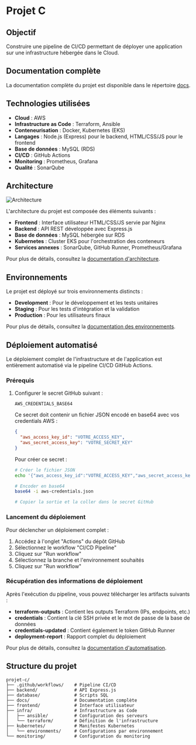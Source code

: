 # Projet C

## Objectif

Construire une pipeline de CI/CD permettant de déployer une application sur une infrastructure hébergée dans le Cloud.

## Documentation complète

La documentation complète du projet est disponible dans le répertoire [docs](./docs/README.md).

## Technologies utilisées

- **Cloud** : AWS
- **Infrastructure as Code** : Terraform, Ansible
- **Conteneurisation** : Docker, Kubernetes (EKS)
- **Langages** : Node.js (Express) pour le backend, HTML/CSS/JS pour le frontend
- **Base de données** : MySQL (RDS)
- **CI/CD** : GitHub Actions
- **Monitoring** : Prometheus, Grafana
- **Qualité** : SonarQube

## Architecture

![Architecture](https://via.placeholder.com/800x400?text=Architecture+Diagram)

L'architecture du projet est composée des éléments suivants :

- **Frontend** : Interface utilisateur HTML/CSS/JS servie par Nginx
- **Backend** : API REST développée avec Express.js
- **Base de données** : MySQL hébergée sur RDS
- **Kubernetes** : Cluster EKS pour l'orchestration des conteneurs
- **Services annexes** : SonarQube, GitHub Runner, Prometheus/Grafana

Pour plus de détails, consultez la [documentation d'architecture](./docs/architecture.md).

## Environnements

Le projet est déployé sur trois environnements distincts :

- **Development** : Pour le développement et les tests unitaires
- **Staging** : Pour les tests d'intégration et la validation
- **Production** : Pour les utilisateurs finaux

Pour plus de détails, consultez la [documentation des environnements](./docs/environments.md).

## Déploiement automatisé

Le déploiement complet de l'infrastructure et de l'application est entièrement automatisé via le pipeline CI/CD GitHub Actions.

### Prérequis

1. Configurer le secret GitHub suivant :
   ```
   AWS_CREDENTIALS_BASE64
   ```
   
   Ce secret doit contenir un fichier JSON encodé en base64 avec vos credentials AWS :
   ```json
   {
     "aws_access_key_id": "VOTRE_ACCESS_KEY",
     "aws_secret_access_key": "VOTRE_SECRET_KEY"
   }
   ```
   
   Pour créer ce secret :
   ```bash
   # Créer le fichier JSON
   echo '{"aws_access_key_id":"VOTRE_ACCESS_KEY","aws_secret_access_key":"VOTRE_SECRET_KEY"}' > aws-credentials.json
   
   # Encoder en base64
   base64 -i aws-credentials.json
   
   # Copier la sortie et la coller dans le secret GitHub
   ```

### Lancement du déploiement

Pour déclencher un déploiement complet :

1. Accédez à l'onglet "Actions" du dépôt GitHub
2. Sélectionnez le workflow "CI/CD Pipeline"
3. Cliquez sur "Run workflow"
4. Sélectionnez la branche et l'environnement souhaités
5. Cliquez sur "Run workflow"

### Récupération des informations de déploiement

Après l'exécution du pipeline, vous pouvez télécharger les artifacts suivants :

- **terraform-outputs** : Contient les outputs Terraform (IPs, endpoints, etc.)
- **credentials** : Contient la clé SSH privée et le mot de passe de la base de données
- **credentials-updated** : Contient également le token GitHub Runner
- **deployment-report** : Rapport complet du déploiement

Pour plus de détails, consultez la [documentation d'automatisation](./docs/automation.md).

## Structure du projet

```
projet-c/
├── .github/workflows/    # Pipeline CI/CD
├── backend/              # API Express.js
├── database/             # Scripts SQL
├── docs/                 # Documentation complète
├── frontend/             # Interface utilisateur
├── infra/                # Infrastructure as Code
│   ├── ansible/          # Configuration des serveurs
│   └── terraform/        # Définition de l'infrastructure
├── kubernetes/           # Manifestes Kubernetes
│   └── environments/     # Configurations par environnement
└── monitoring/           # Configuration du monitoring
```